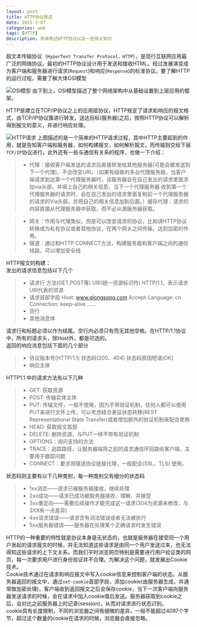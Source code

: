 ```yaml
---
layout: post
title: HTTP协议简述
date: 2015-3-07
categories: web
tags: [HTTP]
description: 简单表述HTTP协议以及一些相关知识
---
```


超文本传输协议（`HyperText Transfer Protocol，HTTP`），是现行互联网应用最广泛的网络协议。最初的HTTP协议设计用于发送和接收HTML。经过发展演变成为客户端和服务器进行请求(`Request`)和响应(`Response`)的标准协议。要了解HTTP的运行过程，需要了解大体OSI模型

![OSI模型](https://i.imgur.com/y1NCoTK.png)
由下到上，OSI模型描述了整个网络架构中从基础设置到上层应用的框架。

HTTP是建立在TCP/IP协议之上的应用层协议，HTTP规定了请求和响应的报文格式，由TCP/IP协议簇进行转发，送达目标(服务器)之后，按照HTTP协议可以解析得到报文的意义，并进行响应处理。

![HTTP请求](https://i.imgur.com/2L2bHT0.png)
上图描述的是一个简单的HTTP请求过程，其中HTTP主要起到的作用，就是告知客户端和服务器，如何构建报文，如何解析报文，而传输则交给下层`TCP/IP`协议进行。此外还有一些与通信有关系的程序，也做一下介绍：

>- 代理：接收客户端发送的请求后直接转发给其他服务器(可能会被发送到下一个代理)，不会改变URI。（如果有级联的多台代理服务器，当客户端请求到达第一个代理服务器时，该服务器会在自己发出的请求里面添加via头部，并填上自己的相关信息，当下一个代理服务器 收到第一个代理服务器的请求时，会在自己发出的请求里面复制前一个代理服务器的请求的Via头部，并把自己的相关信息加到后面。）缓存代理：请求的内容直接从代理服务器中获取，而不必从源服务器获取。

>- 网关：作用与代理类似，但是可以改变请求的协议，比如讲HTTP协议转换成为私有协议或者其他协议，在两个网关之间传输，达到加密的作用。
>- 隧道：通过和HTTP CONNECT方法，构建服务器和客户端之间的通信线路，可以增加安全线

HTTP报文的构建：  
发出的请求信息包括以下几个  

>- 请求行
方法(GET,POST等) URI(统一资源标识符) HTTP/1.1，表示请求URI代表的资源
>- 请求首部字段
Host: www.qiongsong.com
Accept-Language: cn
Connection: keep-alive
......
>- 空行
>- 其他消息体

请求行和标题必须以作为结尾。空行内必须只有而无其他空格。在HTTP/1.1协议中，所有的请求头，除Host外，都是可选的。  
返回的响应消息包括下面的几个部分

>- 协议版本号(HTTP/1.1) 状态码(200、404) 状态码原因短语(OK)
>- 响应主体

HTTP1.1 中的请求方法有以下几种

>- GET: 获取资源
>- POST: 传输实体主体
>- PUT: 传输文件，一般不使用，因为不带验证机制，任何人都可以使用PUT来进行文件上传，可以考虑结合表征状态转移(REST Representational State Transfer)或者增加额外的验证机制来配合使用
>- HEAD: 获取报文首部
>- DELETE: 删除资源，与PUT一样不带有验证机制
>- OPTIONS：询问支持的方法
>- TRACE：追踪路径，让服务器端将之前的请求通信环回路给客户端，主要用于跟踪问题
>- CONNECT：要求用隧道协议链接代理，一般配合(SSL、TLS) 使用。

状态码则主要有以下几种类别，每一种类别又有细分的状态码

>- 1xx消息——请求已被服务器接收，继续处理
>- 2xx成功——请求已成功被服务器接收、理解、并接受
>- 3xx重定向——需要后续操作才能完成这一请求(304为资源未修改，与3XX有一点差异)
>- 4xx请求错误——请求含有词法错误或者无法被执行
>- 5xx服务器错误——服务器在处理某个正确请求时发生错误

HTTP的一种重要的特性就是协议本身是无状态的，也就是服务器在接受同一个用户发起的请求报文的时候，并无法知道这些请求是由同一个用户发送过来，也无法得知这些请求的上下文关系。而我们平时浏览网页特别是需要进行用户验证类的网页，每一次要求用户进行身份验证并不合理。为解决这个问题，就发展出Cookie技术。  
Cookie技术通过在请求和响应报文中写入cookie信息来控制客户端的状态。从服务器返回的报文中，通过`set-cookie`首部字段，添加cookie(由服务器生成，并通常做加密处理)，客户端收到返回报文之后会保存cookie，当下一次客户端向服务器发送请求的时候，会在请求中加入cookie值后发送。服务器获取到cookie之后，会对比之前服务器上的记录(session)，从而对请求进行状态识别。  
cookie具有长度限制，不同的浏览器之间有细微的差异，一般不能超过4097个字节，超过这个数量的cookie在请求的时候，浏览器会直接忽略。